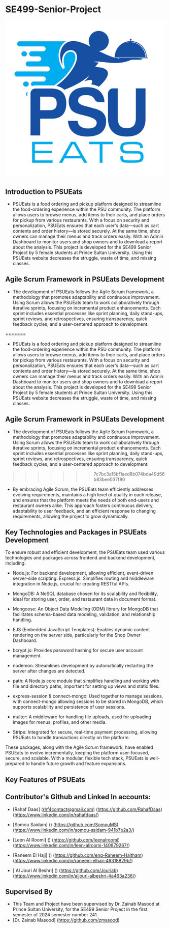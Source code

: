 # SE499-Senior-Project

![PSUEATS-Logo](PSUlogo.jpeg)

## Introduction to PSUEats

- PSUEats is a food ordering and pickup platform designed to streamline the food-ordering experience within the PSU community. The platform allows users to browse menus, add items to their carts, and place orders for pickup from various restaurants. With a focus on security and personalization, PSUEats ensures that each user's data—such as cart contents and order history—is stored securely. At the same time, shop owners can manage their menus and track orders easily. With an Admin Dashboard to monitor users and shop owners and to download a report about the analysis. This project is developed for the SE499 Senior Project by 5 female students at Prince Sultan University. Using this PSUEats website decreases the struggle, waste of time, and missing classes.

## Agile Scrum Framework in PSUEats Development

- The development of PSUEats follows the Agile Scrum framework, a methodology that promotes adaptability and continuous improvement. Using Scrum allows the PSUEats team to work collaboratively through iterative sprints, focusing on incremental product enhancements. Each sprint includes essential processes like sprint planning, daily stand-ups, sprint reviews, and retrospectives, ensuring transparency, quick feedback cycles, and a user-centered approach to development.

=======
- PSUEats is a food ordering and pickup platform designed to streamline the food-ordering experience within the PSU community. The platform allows users to browse menus, add items to their carts, and place orders for pickup from various restaurants. With a focus on security and personalization, PSUEats ensures that each user's data—such as cart contents and order history—is stored securely. At the same time, shop owners can manage their menus and track orders easily. With an Admin Dashboard to monitor users and shop owners and to download a report about the analysis. This project is developed for the SE499 Senior Project by 5 female students at Prince Sultan University. Using this PSUEats website decreases the struggle, waste of time, and missing classes.

## Agile Scrum Framework in PSUEats Development
- The development of PSUEats follows the Agile Scrum framework, a methodology that promotes adaptability and continuous improvement. Using Scrum allows the PSUEats team to work collaboratively through iterative sprints, focusing on incremental product enhancements. Each sprint includes essential processes like sprint planning, daily stand-ups, sprint reviews, and retrospectives, ensuring transparency, quick feedback cycles, and a user-centered approach to development.
  
>>>>>>> 7c7bc3a15bf1aed8b074bda49d56b83bee037f80
- By embracing Agile Scrum, the PSUEats team efficiently addresses evolving requirements, maintains a high level of quality in each release, and ensures that the platform meets the needs of both end-users and restaurant owners alike. This approach fosters continuous delivery, adaptability to user feedback, and an efficient response to changing requirements, allowing the project to grow dynamically.

## Key Technologies and Packages in PSUEats Development

To ensure robust and efficient development, the PSUEats team used various technologies and packages across frontend and backend development, including:

- Node.js: For backend development, allowing efficient, event-driven server-side scripting.
  Express.js: Simplifies routing and middleware integration in Node.js, crucial for creating RESTful APIs.
- MongoDB: A NoSQL database chosen for its scalability and flexibility, ideal for storing user, order, and restaurant data in document format.

- Mongoose: An Object Data Modeling (ODM) library for MongoDB that facilitates schema-based data modeling, validation, and relationship handling.

- EJS (Embedded JavaScript Templates): Enables dynamic content rendering on the server side, particularly for the Shop Owner Dashboard.

- bcrypt.js: Provides password hashing for secure user account management.

- nodemon: Streamlines development by automatically restarting the server after changes are detected.

- path: A Node.js core module that simplifies handling and working with file and directory paths, important for setting up views and static files.

- express-session & connect-mongo: Used together to manage sessions, with connect-mongo allowing sessions to be stored in MongoDB, which supports scalability and persistence of user sessions.

- multer: A middleware for handling file uploads, used for uploading images for menus, profiles, and other media.

- Stripe: Integrated for secure, real-time payment processing, allowing PSUEats to handle transactions directly on the platform.

These packages, along with the Agile Scrum framework, have enabled PSUEats to evolve incrementally, keeping the platform user-focused, secure, and scalable. With a modular, flexible tech stack, PSUEats is well-prepared to handle future growth and feature expansions.

## Key Features of PSUEats

## Contributor's Github and Linked In accounts:

- [Rahaf Daas] (rhf4contact@gmail.com) (https://github.com/RahafDaas) (https://www.linkedin.com/in/rahafdaas/)

- [Somou Saidam] () (https://github.com/SomouMS) (https://www.linkedin.com/in/somou-saidam-941b7b2a3/)
- [Leen Al Roomi] () (https://github.com/leenalroomi) (https://www.linkedin.com/in/leen-alroomi-140879267/)
- [Raneem El Hajj] () (https://github.com/eng-Raneem-Haitham) (https://www.linkedin.com/in/raneem-elhajj-49318829b/)
- [ Al Jouri Al Beshri] () (https://github.com/Jouriab) (https://www.linkedin.com/in/aljouri-albeshri-4a463a236/)

## Supervised By

- This Team and Project have been supervised by Dr. Zainab Masood at Prince Sultan University, for the SE499 Senior Project in the first semester of 2024 semester number 241.
- [Dr. Zainab Masood] (https://github.com/zmasood)
